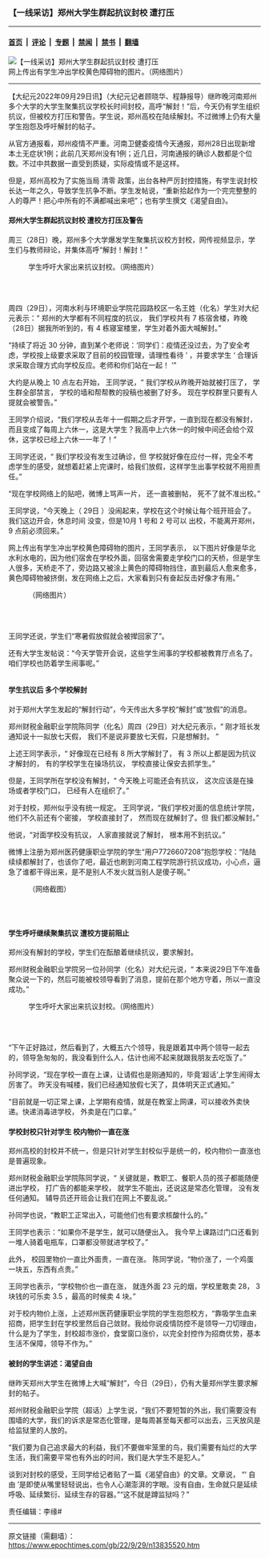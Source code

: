 ### 【一线采访】郑州大学生群起抗议封校 遭打压

---

#### [首页](../../../..?n13835520) &nbsp;|&nbsp; [评论](../../../../../epoch-comment?n13835520) &nbsp;|&nbsp; [专题](../../../../../epoch-special?n13835520) &nbsp;|&nbsp; [禁闻](../../../../../epoch-news?n13835520) &nbsp;|&nbsp; [禁书](../../../../../books?n13835520) &nbsp;|&nbsp; [翻墙](https://github.com/gfw-breaker/nogfw/blob/master/README.md?n13835520)


<div><img alt="【一线采访】郑州大学生群起抗议封校 遭打压" class="attachment-djy_600_400 size-djy_600_400 wp-post-image" src="https://i.epochtimes.com/assets/uploads/2022/09/id13835662-218d23d7bf815b7f6e3f0c6c8b62d5ea-600x400.png"/>
<div class="caption">
 网上传出有学生冲出学校黄色障碍物的图片。（网络图片）
</div></div><hr/><div class="post_content" id="artbody" itemprop="articleBody">
 <!-- article content begin -->
 <p>
  【大纪元2022年09月29日讯】（大纪元记者顾晓华、程静报导）继昨晚河南郑州多个大学的大学生聚集抗议学校长时间封校，高呼“解封！”后，今天仍有学生组织抗议，但被校方打压和警告。学生说，郑州高校在陆续解封。不过微博上仍有大量学生抱怨及呼吁解封的帖子。
 </p>
 <p>
  从官方通报看，郑州疫情不严重。河南卫健委疫情今天通报，郑州28日出现新增本土无症状1例；此前几天郑州没有1例；近几日，河南通报的确诊人数都是个位数。不过中共数据一直受到质疑，实际疫情或不是这样。
 </p>
 <p>
  但是，郑州高校为了实施当局
  <ok href="https://www.epochtimes.com/gb/tag/%E6%B8%85%E9%9B%B6.html">
   清零
  </ok>
  政策，出台各种严厉封控措施，有学生说封校长达一年之久，导致学生抗争不断。学生发帖说，“重新拾起作为一个完完整整的人的尊严！把心中所有的不满都喊出来吧”；也有学生撰文《渴望自由》。
 </p>
 <h4>
  郑州大学生群起抗议封校 遭校方打压及警告
 </h4>
 <p>
  周三（28日）晚，郑州多个大学爆发学生聚集抗议校方封校，网传视频显示，学生们与教师辩论，并集体高呼“解封！解封！”
 </p>
 <div class="video_fit_container">
  <p>
   <center>
   </center>
  </p>
 </div>
 <figure aria-describedby="caption-attachment-13835689" class="wp-caption aligncenter" id="attachment_13835689" style="width: 450px">
  <ok href="https://i.epochtimes.com/assets/uploads/2022/09/id13835689-1d1d4717de3d057a3cf533ea-1-450x975.jpeg" target="_blank">
   <img alt="" class="size-medium wp-image-13835689" src="https://i.epochtimes.com/assets/uploads/2022/09/id13835689-1d1d4717de3d057a3cf533ea-1-450x975-450x975.jpeg"/>
  </ok>
  <br/><figcaption class="wp-caption-text" id="caption-attachment-13835689">
   学生呼吁大家出来抗议封校。（网络图片）
  </figcaption><br/>
 </figure><br/>
 <p class="p1">
  <span class="s1">
   周四（29日），河南水利与环境职业学院花园路校区一名王姓（化名）学生对大纪元表示：“
  </span>
  <span class="s1">
   郑州的大学都有不同程度的抗议，
  </span>
  <span class="s1">
   我们学校共有
  </span>
  <span class="s2">
   7
  </span>
  <span class="s1">
   栋宿舍楼，昨晚（28日）据我所听到的，有
  </span>
  <span class="s2">
   4
  </span>
  <span class="s1">
   栋寝室楼里，学生对着外面大喊解封。”
  </span>
 </p>
 <p class="p1">
  <span class="s1">
   “持续了将近
  </span>
  <span class="s2">
   30
  </span>
  <span class="s1">
   分钟，直到某个老师说：‘同学们：疫情还没过去，为了安全考
  </span>
  <span class="s3">
   虑，学校按上级要求采取了目前的校园管理，请理性看待
   <span class="s1">
    ’
   </span>
   ，并要求学生
   <span class="s1">
    ‘
   </span>
   合理诉求采取合理方式向学校反应。老师和你们站在一起！
   <span class="s1">
    ’”
   </span>
  </span>
 </p>
 <p class="p1">
  <span class="s1">
   <span class="s1">
    大约是从晚上
   </span>
   <span class="s2">
    10
   </span>
   <span class="s1">
    点左右开始，
   </span>
   王同学说，“
  </span>
  <span class="s1">
   我们学校从昨晚开始就被打压了，
  </span>
  <span class="s1">
   学生群全部禁言，
  </span>
  <span class="s1">
   学校的墙和帮帮教的投稿也被删了好多。
  </span>
  <span class="s1">
   现在学校群里只要有人提就会被警告。”
  </span>
 </p>
 <p class="p1">
  <span class="s1">
   王同学介绍说，“我们学校从去年十一假期之后才开学，一直到现在都没有解封，而且变成了每周上六休一，这是大学生？我高中上六休一的时候中间还会给个双休，这学校已经上六休一一年了！”
  </span>
 </p>
 <p>
  王同学还说，“
  <span class="s1">
   我们学校没有发生过确诊，但
  </span>
  <span class="s2">
   学校就好像在应付一样，完全不考
  </span>
  <span class="s1">
   虑学生的感受，就想着赶紧上完课时，给我们放假，这样学生出事学校就不用担责任。”
  </span>
 </p>
 <p class="p1">
  <span class="s1">
   “现在学校网络上的贴吧，微博上骂声一片，
  </span>
  <span class="s1">
   还一直被删帖，
  </span>
  <span class="s1">
   死不了就不准出校。”
  </span>
 </p>
 <p class="p1">
  <span class="s1">
   王同学说，“今天晚上（
  </span>
  <span class="s2">
   29日
  </span>
  <span class="s1">
   ）没闹起来，学校在这个时候让每个班开班会了。我们这边开会，休息时间
  </span>
  <span class="s1">
   没变，但是10月
  </span>
  <span class="s2">
   1
  </span>
  <span class="s1">
   号和
  </span>
  <span class="s2">
   2
  </span>
  <span class="s1">
   号可以
  </span>
  <span class="s1">
   出校，不能离开郑州，
  </span>
  <span class="s2">
   9
  </span>
  <span class="s1">
   点前必须回来。”
  </span>
 </p>
 <p class="p1">
  网上传出有学生冲出学校黄色障碍物的图片，王同学表示，
  <span class="s1">
   以下图片好像是华北水利水电的，因为他们宿舍在学校外面，回宿舍需要走学校门口的天桥，但是学生人很多，天桥走不了，旁边路又被涂上黄色的障碍物挡住，直到最后人愈来愈多，黄色障碍物被挤倒，发在网络上之后，大家看到只有奋起反击好像才有用。”
  </span>
 </p>
 <figure aria-describedby="caption-attachment-13835579" class="wp-caption aligncenter" id="attachment_13835579" style="width: 450px">
  <ok href="https://i.epochtimes.com/assets/uploads/2022/09/id13835579-f3a4c88f429cdb555d9a024b.jpg" target="_blank">
   <img alt="" class="size-medium wp-image-13835579" src="https://i.epochtimes.com/assets/uploads/2022/09/id13835579-f3a4c88f429cdb555d9a024b-450x877.jpg"/>
  </ok>
  <br/><figcaption class="wp-caption-text" id="caption-attachment-13835579">
   （网络图片）
  </figcaption><br/>
 </figure><br/>
 <p class="p1">
  王同学还说，学生们“寒暑假放假就会被撵回家了”。
 </p>
 <p class="p1">
  还有大学生发帖说：“今天学管开会说，这些学生闹事的学校都被教育厅点名了。咱们学校也防着学生闹事呢。”
 </p>
 <p>
  <ok href="https://i.epochtimes.com/assets/uploads/2022/09/id13835574-0476c83513c56b5bcf7f869f.jpg">
   <img alt="" class="aligncenter size-medium wp-image-13835574" src="https://i.epochtimes.com/assets/uploads/2022/09/id13835574-0476c83513c56b5bcf7f869f-450x357.jpg"/>
  </ok>
 </p>
 <h4>
  学生抗议后 多个学校解封
 </h4>
 <p>
  对于郑州大学生发起的“解封行动”，今天传出大多学校“解封”或“放假”的消息。
 </p>
 <p>
  郑州财税金融职业学院陈同学（化名）周四（29日）对大纪元表示，“
  <span class="s1">
   刚才班长发通知说十一拟放七天假，
  </span>
  <span class="s1">
   我们不是说非要放七天假，只是想解封。
  </span>
  <span class="s1">
   ”
  </span>
 </p>
 <p>
  上述王同学表示，“
  <span class="s1">
   好像现在已经有
  </span>
  <span class="s2">
   8
  </span>
  <span class="s1">
   所大学解封了，
  </span>
  <span class="s1">
   有
  </span>
  <span class="s2">
   3
  </span>
  <span class="s1">
   所以上都是因为抗议才解封的，
  </span>
  <span class="s1">
   有的学校学生在操场抗议，
  </span>
  <span class="s1">
   学校直接让保安去抓学生。”
  </span>
 </p>
 <p>
  但是，王同学所在学校没有解封，“
  <span class="s1">
   今天晚上可能还会有抗议，
  </span>
  <span class="s1">
   这次应该是在操场或者学校门口，
  </span>
  <span class="s1">
   已经有人在组织了。”
  </span>
 </p>
 <p>
  对于封校，郑州似乎没有统一规定。
  <span class="s1">
   王同学说，“我们学校对面的信息统计学院，
  </span>
  <span class="s1">
   他们不久前还有个密接，
  </span>
  <span class="s1">
   学校直接封了，
  </span>
  <span class="s1">
   然而现在就解封了。但
  </span>
  <span class="s1">
   我们都没解封。”
  </span>
 </p>
 <p class="p1">
  <span class="s1">
   他说，“对面学校没有抗议，
  </span>
  <span class="s1">
   人家直接就说了解封，
  </span>
  <span class="s1">
   根本用不到抗议。”
  </span>
 </p>
 <p>
  微博上注册为郑州医药健康职业学院的学生“用户7726607208”抱怨学校：“陆陆续续都解封了，也该你了吧，最近也刷到河南工程学院游行抗议成功，小心点，逼急了谁都干得出来，是不是别人不发火就当别人是傻子啊。”
 </p>
 <figure aria-describedby="caption-attachment-13835669" class="wp-caption aligncenter" id="attachment_13835669" style="width: 450px">
  <ok href="https://i.epochtimes.com/assets/uploads/2022/09/id13835669-bc9ceb09413d7005e96003b7.jpg" target="_blank">
   <img alt="" class="size-medium wp-image-13835669" src="https://i.epochtimes.com/assets/uploads/2022/09/id13835669-bc9ceb09413d7005e96003b7-450x1000.jpg"/>
  </ok>
  <br/><figcaption class="wp-caption-text" id="caption-attachment-13835669">
   （网络截图）
  </figcaption><br/>
 </figure><br/>
 <h4>
  学生呼吁继续聚集抗议 遭校方提前阻止
 </h4>
 <p>
  郑州没有解封的学校，学生们在酝酿着继续抗议，要求解封。
 </p>
 <p>
  郑州财税金融职业学院另一位孙同学（化名）对大纪元说，“
  <span class="s1">
   本来说29日下午准备聚众说一下的，然后可能被校领导看到了消息，提前在那个地方守着，所以一直没成功。”
  </span>
 </p>
 <figure aria-describedby="caption-attachment-13835665" class="wp-caption aligncenter" id="attachment_13835665" style="width: 450px">
  <ok href="https://i.epochtimes.com/assets/uploads/2022/09/id13835665-0965a411cb275d0bf9b315a33d291730.png" target="_blank">
   <img alt="" class="size-medium wp-image-13835665" src="https://i.epochtimes.com/assets/uploads/2022/09/id13835665-0965a411cb275d0bf9b315a33d291730-450x713.png"/>
  </ok>
  <br/><figcaption class="wp-caption-text" id="caption-attachment-13835665">
   学生呼吁大家出来抗议封校。（网络图片）
  </figcaption><br/>
 </figure><br/>
 <p class="p1">
  “下午正好路过，然后看到了，大概五六个领导，我是跟着其中两个领导一起去的，领导急匆匆的，我没看到什么人，估计也闹不起来就跟我朋友去吃饭了。”
 </p>
 <p class="p1">
  孙同学说，“现在学校一直在上课，让请假也是刚通知的，毕竟‘超话’上学生闹得太厉害了。
  <span class="s1">
   昨天没有喊楼，我们已经通知放假七天了，具体明天正式通知。”
  </span>
 </p>
 <p class="p1">
  <span class="s1">
   “目前就是一切正常上课，上学期有疫情，就是在教室上网课，可以接收外卖快递。快递消毒进学校，
  </span>
  外卖是在门口拿。”
 </p>
 <h4>
  学校封校只针对学生 校内物价一直在涨
 </h4>
 <p class="p1">
  郑州高校的封校并不统一，但是只针对学生封校似乎是统一的，校内物价一直涨也是普遍现象。
 </p>
 <p class="p1">
  <span class="s1">
   郑州财税金融职业学院陈同学说，“
  </span>
  <span class="s1">
   关键就是，教职工、餐职人员的孩子都能随便进出学校，
  </span>
  <span class="s1">
   打广告的都能来学校，
  </span>
  <span class="s1">
   就学生不能出，还说这是常态化管理，
  </span>
  <span class="s1">
   没有发任何通知。
  </span>
  <span class="s1">
   辅导员还开班会让我们在网上不要乱说。”
  </span>
 </p>
 <p class="p1">
  <span class="s1">
   孙同学也说，“教职工正常出入，可能他们也有要求核酸什么的。”
  </span>
 </p>
 <p class="p1">
  <span class="s1">
   王同学也表示：“如果你不是学生，就可以随便出入。
  </span>
  <span class="s1">
   我今早上课路过门口还看到一堆人骑着电瓶车，口罩都没带就进学校了。”
  </span>
 </p>
 <p class="p1">
  此外，
  <span class="s2">
   校园里物价一直比外面贵，一直在涨。
  </span>
  <span class="s1">
   陈同学说，“物价涨了，一个鸡蛋一块五，东西有点贵。”
  </span>
 </p>
 <p class="p1">
  <span class="s1">
   王同学也表示，“学校物价也一直在涨，
  </span>
  <span class="s1">
   就连外面
  </span>
  <span class="s2">
   23
  </span>
  <span class="s1">
   元的烟，学校里敢卖
  </span>
  <span class="s2">
   28，
  </span>
  <span class="s2">
   3
  </span>
  <span class="s1">
   块钱的可乐卖
  </span>
  <span class="s2">
   3.5
  </span>
  <span class="s1">
   ，最高的时候卖
  </span>
  <span class="s2">
   4
  </span>
  <span class="s1">
   块。”
  </span>
 </p>
 <p class="p1">
  对于校内物价上涨，上述郑州医药健康职业学院的学生抱怨校方，“靠吸学生血来招商，把学生封在学校里然后自己敛财。我给你说疫情防控不是领导一刀切理由，什么是为了学生，封校超市涨价，食堂窗口涨价，以完全封控作为招商优势，基本生活不保障，领导不作为。”
 </p>
 <h4>
  被封的学生讲述：渴望自由
 </h4>
 <p>
  继昨天郑州大学生在微博上大喊“解封”，今日（29日），仍有大量郑州学生要求解封的帖子。
 </p>
 <p>
  郑州财税金融职业学院（超话）上学生说，“我们不要短暂的外出，我们需要没有围墙的大学，我们的诉求是常态化管理，是每周甚至每天都可以出去，三天放风是给监狱里的人放的。
 </p>
 <p>
  “我们要为自己追求最大的利益，我们不要做牢笼里的鸟，我们需要有灿烂的大学生活，我们需要平常也有外出的时间，我们是大学生不是犯人。”
 </p>
 <p class="p1">
  <span class="s1">
   谈到对封校的感受，王同学给记者贴了一篇《渴望自由》的文章。文章说，
   <span class="s2">
    “‘
   </span>
   自由
  </span>
  ’是即使从嘴里轻轻说出，也令人心潮澎湃的字眼。没有自由，生命就只是延续呼吸、延续繁衍、延续生存的容器。”“这不就是蹲监狱吗？”
 </p>
 <p>
  责任编辑：李缘#
 </p>
 <!-- article content end -->
 <div id="below_article_ad">
 </div>
</div>


---

原文链接（需翻墙）：https://www.epochtimes.com/gb/22/9/29/n13835520.htm